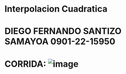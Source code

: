 # Interpolacion Cuadratica
# DIEGO FERNANDO SANTIZO SAMAYOA 0901-22-15950
# CORRIDA: ![image](https://github.com/user-attachments/assets/df8020be-01a8-4250-8798-26134574b780)
